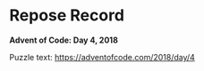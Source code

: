 # Repose Record

**Advent of Code: Day 4, 2018**

Puzzle text: <https://adventofcode.com/2018/day/4>
